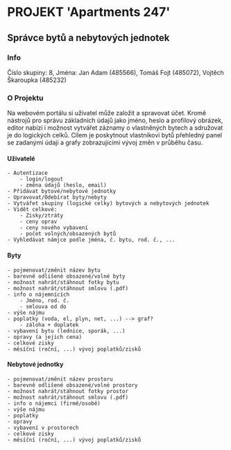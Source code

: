 # PROJEKT 'Apartments 247'
## Správce bytů a nebytových jednotek

### Info
Číslo skupiny: 8,
Jména: 
    Jan Adam (485566),
    Tomáš Fojt (485072),
    Vojtěch Škaroupka (485232)


### O Projektu
Na webovém portálu si uživatel může založit a spravovat účet. Kromě nástrojů pro správu základních údajů jako jméno, heslo a profilový obrázek, editor nabízí i možnost vytvářet záznamy o vlastněných bytech a sdružovat je do logických celků. Cílem je poskytnout vlastníkovi bytů přehledný panel se zadanými údaji a grafy zobrazujícími vývoj změn v průběhu času.


#### Uživatelé
    - Autentizace
        - login/logout
        - změna údajů (heslo, email)
    - Přidávat bytové/nebytové jednotky
    - Upravovat/Odebírat byty/nebyty
    - Vytvářet skupiny (logické celky) bytových a nebytových jednotek
    - Vidět celkové:
        - Zisky/ztráty
        - ceny oprav
        - ceny nového vybavení
        - počet volných/obsazených bytů
    - Vyhledávat námjce podle jména, č. bytu, rod. č., ...


#### Byty
    - pojmenovat/změnit název bytu
    - barevně odlišené obsazené/volné byty
    - možnost nahrát/stáhnout fotky bytu
    - možnost nahrát/stáhnout smlovu (.pdf)
    - info o nájemnících
        - Jméno, rod. č.
        - smlouva od do
    - výše nájmu
    - poplatky (voda, el, plyn, net, ...) --> graf?
        - záloha + doplatek
    - vybavení bytu (lednice, sporák, ...)
    - opravy (a jejich cena)
    - celkové zisky
    - měsíční (roční, ...) vývoj poplatků/zisků


#### Nebytové jednotky
    - pojmenovat/změnit název prostoru
    - barevně odlišené obsazené/volné prostory
    - možnost nahrát/stáhnout fotky prostor
    - možnost nahrát/stáhnout smlovu (.pdf)
    - info o nájemci (firmě/osobě)
    - výše nájmu
    - poplatky
    - opravy
    - vybavení v prostorech
    - celkové zisky
    - měsíční (roční, ...) vývoj poplatků/zisků
